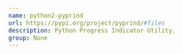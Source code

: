 ```yaml
---
name: python2-pyprind
url: https://pypi.org/project/pyprind/#files
description: Python Progress Indicator Utility.
group: None
---
```

